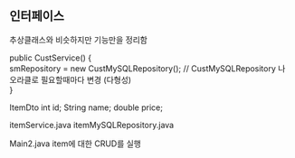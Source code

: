## 인터페이스
추상클래스와 비슷하지만 기능만을 정리함

public CustService() {  
    smRepository = new CustMySQLRepository(); // CustMySQLRepository 나 오라클로 필요할때마다 변경 (다형성)  
}

ItemDto
int id;
String name;
double price;

itemService.java
itemMySQLRepository.java

Main2.java 
item에 대한 CRUD를 실행